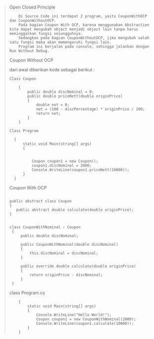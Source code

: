 ﻿> Open Closed Principle
> ```
>     Di Source Code ini terdapat 2 program, yaitu CouponWithOCP dan CouponWithoutOCP.
>     Pada bagian Coupon With OCP, karena menggunakan Abstraction kita dapat mengubah object menjadi object lain tanpa harus meninggalkan fungsi sesungguhnya.
>     Sedangkan pada bagian CouponWithoutOCP, jika mengubah salah satu fungsi maka akan memengaruhi fungsi lain.
>     Program ini berjalan pada console, sehingga jalankan dengan Run Without Debug.
> ```
> 
> Coupon Without OCP
> 
> dari awal diberikan kode sebagai berikut :
> 
>     Class Coupon
> 
> ```class Coupon
>     {
>         public double discNominal = 0;
>         public double priceNett(double originPrice)
>         {
>             double net = 0;
>             net = (100 - discPercentage) * originPrice / 100;
>             return net;
>         }
>     }
> ```
>     Class Program
> 
> ```class Program
>   {
>       static void Main(string[] args)
>       {
> 
> 
>           Coupon coupon1 = new Coupon();
>           coupon1.discNominal = 2000;
>           Console.WriteLine(coupon1.priceNett(10000));
>       }
>   }
> ```
> Coupon With OCP
> 
>    ```class Coupon.cs
> 
> public abstract class Coupon
>   {
>       public abstract double calculate(double originPrice);
>   }
> ```
>    ```class CouponWithNominal.cs
> 
> class CouponWithNominal : Coupon
>     {
>         public double discNominal;
> 
>         public CouponWithNominal(double discNominal)
>         {
>             this.discNominal = discNominal;
>         }
> 
>         public override double calculate(double originPrice)
>         {
>             return originPrice - discNominal;
>         }
>     }
> ```
>  class Program.cs
> 
> ```class Program
>     {
>         static void Main(string[] args)
>         {
>             Console.WriteLine("Hello World!");
>             Coupon coupon1 = new CouponWithNominal(2000);
>             Console.WriteLine(coupon1.calculate(10000));
>         }
>     }
> ```